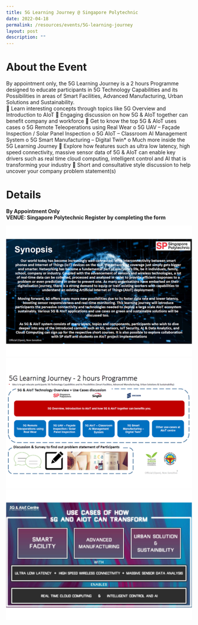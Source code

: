 ```yaml
---
title: 5G Learning Journey @ Singapore Polytechnic
date: 2022-04-18
permalink: /resources/events/5G-learning-journey
layout: post
description: ""
---
```

# About the Event

By appointment only, the 5G Learning Journey is a 2 hours Programme designed to educate participants in 5G Technology Capabilities and its Possibilities in areas of Smart Facilities, Advanced Manufacturing, Urban Solutions and Sustainability.  
	Learn interesting concepts through topics like 5G Overview and Introduction to AIoT 
	Engaging discussion on how 5G & AIoT together can benefit company and workforce
	Get to know the top 5G & AIoT uses cases
o	5G Remote Teleoperations using Real Wear
o	5G UAV – Façade Inspection / Solar Panel Inspection
o	5G AIoT – Classroom AI Management System
o	5G Smart Manufacturing – Digital Twin*
o	Much more inside the 5G Learning Journey
	Explore how features such as ultra low latency, high speed connectivity, massive sensor data of 5G & AIoT can enable key drivers such as real time cloud computing, intelligent control and AI that is transforming your industry 
	Short and consultative style discussion to help uncover your company problem statement(s) 

# Details
**By Appointment Only <br> 
VENUE: Singapore Polytechnic
Register by completing the form**

![5G Learning Journey Synopsis](/images/events/Regular%20Programmes/5G%20Learning%20Journey%20Content_1.png)
![5G Learning Journey Details](/images/events/Regular%20Programmes/5G%20Learning%20Journey%20Content_2.png)
![5G Learning Journey Use Cases](/images/events/Regular%20Programmes/5G%20Learning%20Journey%20Content_3.png)